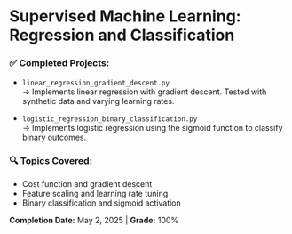 # Supervised Machine Learning: Regression and Classification

### ✅ Completed Projects:
- `linear_regression_gradient_descent.py`  
  → Implements linear regression with gradient descent. Tested with synthetic data and varying learning rates.

- `logistic_regression_binary_classification.py`  
  → Implements logistic regression using the sigmoid function to classify binary outcomes.

### 🔍 Topics Covered:
- Cost function and gradient descent
- Feature scaling and learning rate tuning
- Binary classification and sigmoid activation

**Completion Date:** May 2, 2025 | **Grade:** 100%
